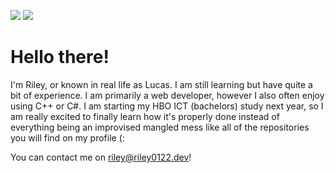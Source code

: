 ![](https://komarev.com/ghpvc/?username=lucasammer&color=blueviolet)
![](https://img.shields.io/github/stars/riley0122?style=flat)

# Hello there!

I'm Riley, or known in real life as Lucas. I am still learning but have quite a bit of experience. I am primarily a web developer, however I also often enjoy using C++ or C#. I am starting my HBO ICT (bachelors) study next year, so I am really excited to finally learn how it's properly done instead of everything being an improvised mangled mess like all of the repositories you will find on my profile (:

You can contact me on [riley@riley0122.dev](mailto:riley@riley0122.dev)!
